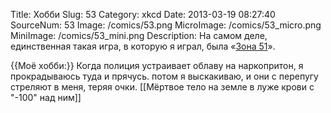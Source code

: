 Title: Хобби 
Slug: 53 
Category: xkcd 
Date: 2013-03-19 08:27:40 
SourceNum: 53 
Image: /comics/53.png 
MicroImage: /comics/53_micro.png 
MiniImage: /comics/53_mini.png 
Description: На самом деле, единственная такая игра, в которую я играл, была «<a href="http://en.wikipedia.org/wiki/Area_51_(1995_video_game)">Зона 51</a>». 

{{Моё хобби:}}
Когда полиция устраивает облаву на наркопритон, я прокрадываюсь туда и прячусь. потом я выскакиваю, и они с перепугу стреляют в меня, теряя очки.
[[Мёртвое тело на земле в луже крови с "-100" над ним]]